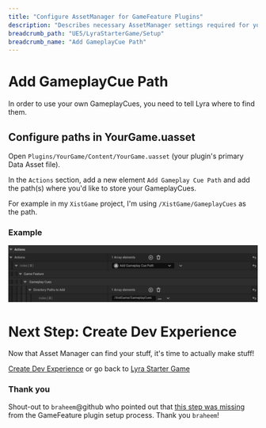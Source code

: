 ```yaml
---
title: "Configure AssetManager for GameFeature Plugins"
description: "Describes necessary AssetManager settings required for your GameFeature Plugin to work"
breadcrumb_path: "UE5/LyraStarterGame/Setup"
breadcrumb_name: "Add GameplayCue Path"
---
```



# Add GameplayCue Path

In order to use your own GameplayCues, you need to tell Lyra where to find them.


## Configure paths in YourGame.uasset

Open `Plugins/YourGame/Content/YourGame.uasset` (your plugin's primary Data Asset file).

In the `Actions` section, add a new element `Add Gameplay Cue Path` and add the path(s)
where you'd like to store your GameplayCues.

For example in my `XistGame` project, I'm using `/XistGame/GameplayCues` as the path.


### Example

<img src="../screenshots/GamePlugin-Actions/AddGameplayCuePath.png" />


# Next Step: Create Dev Experience

Now that Asset Manager can find your stuff, it's time to actually make stuff!

[Create Dev Experience](/UE5/LyraStarterGame/How-To-Create-New-GameFeature-Dev-Experience)
or go back to [Lyra Starter Game](/UE5/LyraStarterGame/)


### Thank you

Shout-out to `braheem`@github who pointed out that
[this step was missing](https://github.com/x157/x157.github.io/issues/2)
from the GameFeature plugin setup process.  Thank you `braheem`!
